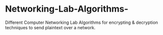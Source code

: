 # Networking-Lab-Algorithms-  
Different Computer Networking Lab Algorithms for encrypting & decryption techniques to send plaintext over a network.  

